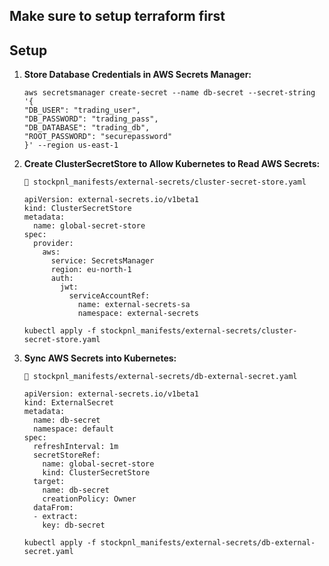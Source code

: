 ## Make sure to setup terraform first


## Setup
1. **Store Database Credentials in AWS Secrets Manager:**
    ```
    aws secretsmanager create-secret --name db-secret --secret-string '{
    "DB_USER": "trading_user",
    "DB_PASSWORD": "trading_pass",
    "DB_DATABASE": "trading_db",
    "ROOT_PASSWORD": "securepassword"
    }' --region us-east-1
    ```

2. **Create ClusterSecretStore to Allow Kubernetes to Read AWS Secrets:**
    ```
    📂 stockpnl_manifests/external-secrets/cluster-secret-store.yaml

    apiVersion: external-secrets.io/v1beta1
    kind: ClusterSecretStore
    metadata:
      name: global-secret-store
    spec:
      provider:
        aws:
          service: SecretsManager
          region: eu-north-1
          auth:
            jwt:
              serviceAccountRef:
                name: external-secrets-sa
                namespace: external-secrets
    ```

    ```
    kubectl apply -f stockpnl_manifests/external-secrets/cluster-secret-store.yaml
    ```

3. **Sync AWS Secrets into Kubernetes:**
    ```
    📂 stockpnl_manifests/external-secrets/db-external-secret.yaml

    apiVersion: external-secrets.io/v1beta1
    kind: ExternalSecret
    metadata:
      name: db-secret
      namespace: default
    spec:
      refreshInterval: 1m
      secretStoreRef:
        name: global-secret-store
        kind: ClusterSecretStore
      target:
        name: db-secret
        creationPolicy: Owner
      dataFrom:
      - extract:
        key: db-secret
    ```

    ```
    kubectl apply -f stockpnl_manifests/external-secrets/db-external-secret.yaml
    ```